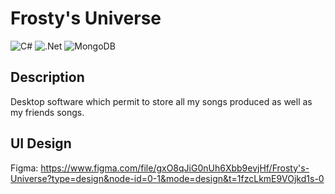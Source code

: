 # Frosty's Universe
![C#](https://img.shields.io/badge/c%23-%23239120.svg?style=for-the-badge&logo=csharp&logoColor=white)
![.Net](https://img.shields.io/badge/.NET-5C2D91?style=for-the-badge&logo=.net&logoColor=white)
![MongoDB](https://img.shields.io/badge/MongoDB-%234ea94b.svg?style=for-the-badge&logo=mongodb&logoColor=white)

## Description
Desktop software which permit to store all my songs produced as well as my friends songs.

## UI Design
Figma: https://www.figma.com/file/gxO8qJiG0nUh6Xbb9evjHf/Frosty's-Universe?type=design&node-id=0-1&mode=design&t=1fzcLkmE9VOjkd1s-0

